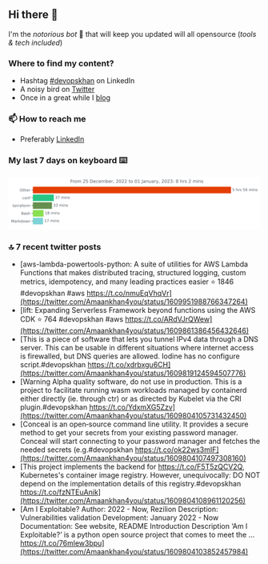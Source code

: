 <!--- [![Hits](https://hits.seeyoufarm.com/api/count/incr/badge.svg?url=https%3A%2F%2Fgithub.com%2Fakhan4u%2Fhit-counter&count_bg=%2379C83D&title_bg=%23555555&icon=&icon_color=%23E7E7E7&title=visits&edge_flat=false)](https://hits.seeyoufarm.com) --->

## Hi there 👋

I'm the _notorious bot_ 🤣 that will keep you updated will all opensource (_tools & tech included_) 

### Where to find my content?

* Hashtag [#devopskhan](https://www.linkedin.com/feed/hashtag/devopskhan) on LinkedIn
* A noisy bird on [Twitter](https://twitter.com/Amaankhan4you)
* Once in a great while I [blog](https://linuxparrot.netlify.app) 


### 📫 **How to reach me**

* Preferably [LinkedIn](https://www.linkedin.com/in/amaan-khan-linux-ninja)

### My last 7 days on keyboard ⌨️

<img src="https://github.com/akhan4u/akhan4u/blob/main/images/stat.svg" alt="Amaan's Wakatime Activity!"/>

### 🔝 7 recent twitter posts
<!-- DEVDOJO:START -->
- [aws-lambda-powertools-python: A suite of utilities for AWS Lambda Functions that makes distributed tracing, structured logging, custom metrics, idempotency, and many leading practices easier
⭐️ 1846
#devopskhan #aws
https://t.co/nmuEqVhqVr](https://twitter.com/Amaankhan4you/status/1609951988766347264)
- [lift: Expanding Serverless Framework beyond functions using the AWS CDK
⭐️ 764
#devopskhan #aws
https://t.co/ARdVJrQWew](https://twitter.com/Amaankhan4you/status/1609861386456432646)
- [This is a piece of software that lets you tunnel IPv4 data through a DNS server. This can be usable in different situations where internet access is firewalled, but DNS queries are allowed. Iodine has no configure script.#devopskhan https://t.co/xdrbxgu6CH](https://twitter.com/Amaankhan4you/status/1609819124594507776)
- [Warning Alpha quality software, do not use in production. This is a project to facilitate running wasm workloads managed by containerd either directly &lpar;ie. through ctr&rpar; or as directed by Kubelet via the CRI plugin.#devopskhan https://t.co/YdxmXG5Zzv](https://twitter.com/Amaankhan4you/status/1609804105731432450)
- [Conceal is an open‑source command line utility. It provides a secure method to get your secrets from your existing password manager. Conceal will start connecting to your password manager and fetches the needed secrets &lpar;e.g.#devopskhan https://t.co/ok22ws3mIF](https://twitter.com/Amaankhan4you/status/1609804107497308160)
- [This project implements the backend for https://t.co/F5T5zQCV2Q, Kubernetes&#39;s container image registry. However, unequivocally: DO NOT depend on the implementation details of this registry.#devopskhan https://t.co/fzNTEuAnik](https://twitter.com/Amaankhan4you/status/1609804108961120256)
- [Am I Exploitable? Author: 2022 - Now, Rezilion Description: Vulnerabilities validation Development: January 2022 - Now Documentation: See website, README Introduction Description ‘Am I Exploitable?’ is a python open source project that comes to meet the … https://t.co/76mlew3bpu](https://twitter.com/Amaankhan4you/status/1609804103852457984)
<!-- DEVDOJO:END -->

<!-- ![Amaan's GitHub stats](https://github-readme-stats.vercel.app/api?username=akhan4u&count_private=true&show_icons=true&hide=contribs) -->
